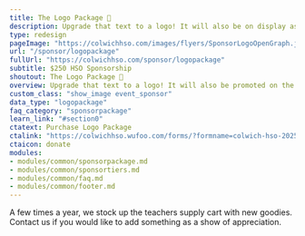 ```yaml
---
title: The Logo Package 🌅
description: Upgrade that text to a logo! It will also be on display as a Raffle Basket sponsor.
type: redesign
pageImage: "https://colwichhso.com/images/flyers/SponsorLogoOpenGraph.jpg"
url: "/sponsor/logopackage"
fullUrl: "https://colwichhso.com/sponsor/logopackage"
subtitle: $250 HSO Sponsorship
shoutout: The Logo Package 🌅
overview: Upgrade that text to a logo! It will also be promoted on the website as a Raffle Basket sponsor.
custom_class: "show_image event_sponsor"
data_type: "logopackage"
faq_category: "sponsorpackage"
learn_link: "#section0"
ctatext: Purchase Logo Package
ctalink: "https://colwichhso.wufoo.com/forms/?formname=colwich-hso-2025-sponsorship&field1=%24250%20-%20The%20Logo%20Package"
ctaicon: donate
modules:
- modules/common/sponsorpackage.md
- modules/common/sponsortiers.md
- modules/common/faq.md
- modules/common/footer.md 
---
```

A few times a year, we stock up the teachers supply cart with new goodies. Contact us if you would like to add something as a show of appreciation.